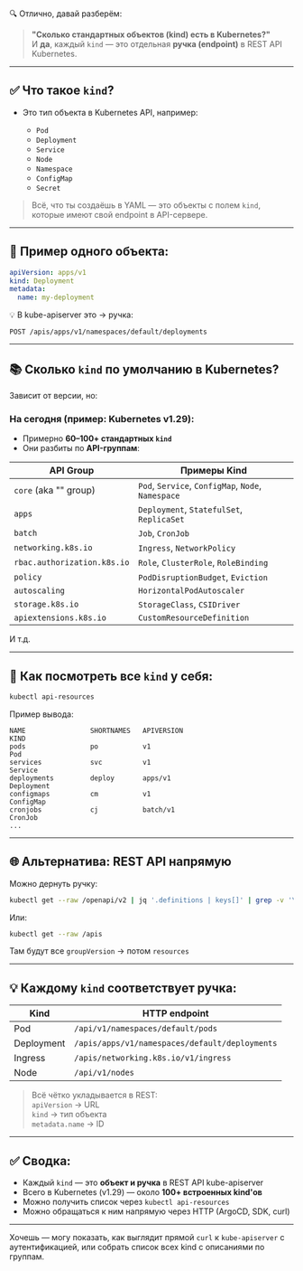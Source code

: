 🔍 Отлично, давай разберём:

> **"Сколько стандартных объектов (kind) есть в Kubernetes?"**  
> И **да**, каждый `kind` — это отдельная **ручка (endpoint)** в REST API Kubernetes.  

---

## ✅ Что такое `kind`?

* Это тип объекта в Kubernetes API, например:

  * `Pod`
  * `Deployment`
  * `Service`
  * `Node`
  * `Namespace`
  * `ConfigMap`
  * `Secret`

> Всё, что ты создаёшь в YAML — это объекты с полем `kind`, которые имеют свой endpoint в API-сервере.

---

## 📎 Пример одного объекта:

```yaml
apiVersion: apps/v1
kind: Deployment
metadata:
  name: my-deployment
```

💡 В kube-apiserver это → ручка:

```http
POST /apis/apps/v1/namespaces/default/deployments
```

---

## 📚 Сколько `kind` по умолчанию в Kubernetes?

Зависит от версии, но:

### На сегодня (пример: Kubernetes v1.29):

* Примерно **60–100+ стандартных `kind`**
* Они разбиты по **API-группам**:

| API Group                   | Примеры Kind                                       |
| --------------------------- | -------------------------------------------------- |
| `core` (aka "" group)       | `Pod`, `Service`, `ConfigMap`, `Node`, `Namespace` |
| `apps`                      | `Deployment`, `StatefulSet`, `ReplicaSet`          |
| `batch`                     | `Job`, `CronJob`                                   |
| `networking.k8s.io`         | `Ingress`, `NetworkPolicy`                         |
| `rbac.authorization.k8s.io` | `Role`, `ClusterRole`, `RoleBinding`               |
| `policy`                    | `PodDisruptionBudget`, `Eviction`                  |
| `autoscaling`               | `HorizontalPodAutoscaler`                          |
| `storage.k8s.io`            | `StorageClass`, `CSIDriver`                        |
| `apiextensions.k8s.io`      | `CustomResourceDefinition`                         |

И т.д.

---

## 🔧 Как посмотреть все `kind` у себя:

```bash
kubectl api-resources
```

Пример вывода:

```text
NAME                SHORTNAMES   APIVERSION                             KIND
pods                po           v1                                     Pod
services            svc          v1                                     Service
deployments         deploy       apps/v1                                Deployment
configmaps          cm           v1                                     ConfigMap
cronjobs            cj           batch/v1                               CronJob
...
```

---

## 🌐 Альтернатива: REST API напрямую

Можно дернуть ручку:

```bash
kubectl get --raw /openapi/v2 | jq '.definitions | keys[]' | grep -v '\[' | wc -l
```

Или:

```bash
kubectl get --raw /apis
```

Там будут все `groupVersion` → потом `resources`

---

## 💡 Каждому `kind` соответствует ручка:

| Kind       | HTTP endpoint                                  |
| ---------- | ---------------------------------------------- |
| Pod        | `/api/v1/namespaces/default/pods`              |
| Deployment | `/apis/apps/v1/namespaces/default/deployments` |
| Ingress    | `/apis/networking.k8s.io/v1/ingress`           |
| Node       | `/api/v1/nodes`                                |

> Всё чётко укладывается в REST:  
> `apiVersion` → URL  
> `kind` → тип объекта  
> `metadata.name` → ID  

---

## ✅ Сводка:

* Каждый `kind` — это **объект и ручка** в REST API kube-apiserver
* Всего в Kubernetes (v1.29) — около **100+ встроенных kind'ов**
* Можно получить список через `kubectl api-resources`
* Можно обращаться к ним напрямую через HTTP (ArgoCD, SDK, curl)

---

Хочешь — могу показать, как выглядит прямой `curl` к `kube-apiserver` с аутентификацией, или собрать список всех kind с описаниями по группам.
